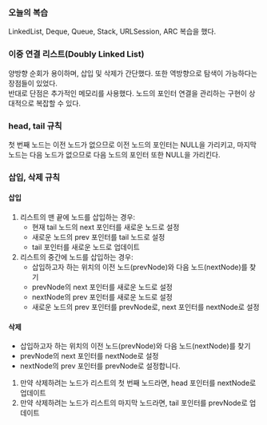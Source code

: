 ### 오늘의 복습

LinkedList, Deque, Queue, Stack, URLSession, ARC 복습을 했다.

### 이중 연결 리스트(Doubly Linked List)
양방향 순회가 용이하며, 삽입 및 삭제가 간단했다. 또한 역방향으로 탐색이 가능하다는 장점들이 있었다.<br>
반대로 단점은 추가적인 메모리를 사용했다. 노드의 포인터 연결을 관리하는 구현이 상대적으로 복잡할 수 있다.<br>


### head, tail 규칙
첫 번째 노드는 이전 노드가 없으므로 이전 노드의 포인터는 NULL을 가리키고, 마지막 노드는 다음 노드가 없으므로 다음 노드의 포인터 또한 NULL을 가리킨다.

### 삽입, 삭제 규칙

#### 삽입

1. 리스트의 맨 끝에 노드를 삽입하는 경우:
    - 현재 tail 노드의 next 포인터를 새로운 노드로 설정
    - 새로운 노드의 prev 포인터를 tail 노드로 설정
    - tail 포인터를 새로운 노드로 업데이트
2. 리스트의 중간에 노드를 삽입하는 경우:
    - 삽입하고자 하는 위치의 이전 노드(prevNode)와 다음 노드(nextNode)를 찾기
    - prevNode의 next 포인터를 새로운 노드로 설정
    - nextNode의 prev 포인터를 새로운 노드로 설정
    - 새로운 노드의 prev 포인터를 prevNode로, next 포인터를 nextNode로 설정

#### 삭제

- 삽입하고자 하는 위치의 이전 노드(prevNode)와 다음 노드(nextNode)를 찾기
- prevNode의 next 포인터를 nextNode로 설정
- nextNode의 prev 포인터를 prevNode로 설정합니다.
    
1. 만약 삭제하려는 노드가 리스트의 첫 번째 노드라면, head 포인터를 nextNode로 업데이트
2. 만약 삭제하려는 노드가 리스트의 마지막 노드라면, tail 포인터를 prevNode로 업데이트
